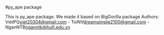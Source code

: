 #py_ape package

This is py_ape package. We made it based on BigGorilla package
Authors: VietPQ<viet20304@gmail.com> - ToiNV<dreamsimple2100@gmail.com> - NganNTB<nganntb@hufi.edu.vn>